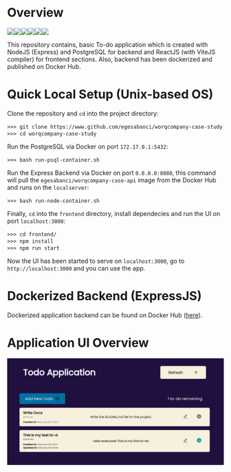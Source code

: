 # Overview
<div style = "display: flex;">
  <img src = "https://img.shields.io/badge/React-20232A?style=for-the-badge&logo=react&logoColor=61DAFB">
  <img src = "https://img.shields.io/badge/Vite-B73BFE?style=for-the-badge&logo=vite&logoColor=FFD62E">
  <img src = "https://img.shields.io/badge/Express.js-000000?style=for-the-badge&logo=express&logoColor=white">
  <img src = "https://img.shields.io/badge/Docker-2CA5E0?style=for-the-badge&logo=docker&logoColor=white">
  <img src = "https://img.shields.io/badge/PostgreSQL-316192?style=for-the-badge&logo=postgresql&logoColor=white">
  <img src = "https://img.shields.io/badge/Node.js-339933?style=for-the-badge&logo=nodedotjs&logoColor=white">
</div>

This repository contains, basic To-do application which is created with NodeJS (Express) and PostgreSQL for backend and ReactJS (with ViteJS compiler) for frontend sections. Also, backend has been dockerized and published on Docker Hub.

# Quick Local Setup (Unix-based OS)
Clone the repository and `cd` into the project directory:
```
>>> git clone https://www.github.com/egesabanci/worqcompany-case-study
>>> cd worqcompany-case-study
```
Run the PostgreSQL via Docker on port `172.17.0.1:5432`:
```
>>> bash run-psql-container.sh
```
Run the Express Backend via Docker on port `0.0.0.0:8080`, this command will pull the `egesabanci/worqcompany-case-api` image from the Docker Hub and runs on the `localserver`:
```
>>> bash run-node-container.sh
```
Finally, `cd` into the `frontend` directory, install dependecies and run the UI on port `localhost:3000`:
```
>>> cd frontend/
>>> npm install
>>> npm run start
```
Now the UI has been started to serve on `localhost:3000`, go to `http://localhost:3000` and you can use the app.

# Dockerized Backend (ExpressJS)
Dockerized application backend can be found on Docker Hub ([here](https://hub.docker.com/r/egesabanci/worqcompany-case-api)).

# Application UI Overview
![Application UI Overview](https://raw.githubusercontent.com/egesabanci/worqcompany-case-study/master/assets/application-ui-overview.png?token=GHSAT0AAAAAABMKUTO2Y7KS2WO7JRLTY564YQIMUFA)